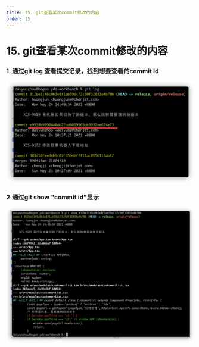 ```yaml
---
title: 15. git查看某次commit修改的内容
order: 15
---
```


# 15. git查看某次commit修改的内容

### 1. 通过git log 查看提交记录，找到想要查看的commit id
![46d517542d8642226364e44eb524dd6a](./image/C5E74DDB-9DA2-4065-B2C4-7E714C059C43.png)

### 2.通过git show "commit id"显示
![a19b1d37cb2a635ef0261f73d7dad303](./image/406ECCA9-425F-498B-B38B-47D7466393F4.png)

